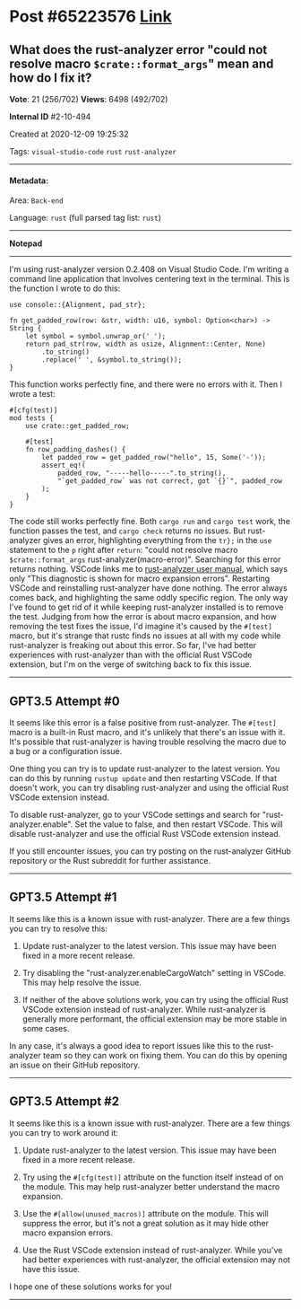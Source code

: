 
# Post \#65223576 [Link](https://stackoverflow.com/questions/65223576/)

## What does the rust-analyzer error "could not resolve macro `$crate::format_args`" mean and how do I fix it?

**Vote**: 21 (256/702) **Views**: 6498 (492/702) 

**Internal ID** \#2-10-494

Created at 2020-12-09 19:25:32

Tags: `visual-studio-code` `rust` `rust-analyzer`

----------

#### Metadata:

Area: `Back-end`

Language: `rust` (full parsed tag list: `rust`)

----------

**Notepad**


----------

I'm using rust-analyzer version 0.2.408 on Visual Studio Code.
I'm writing a command line application that involves centering text in the terminal. This is the function I wrote to do this:
```
use console::{Alignment, pad_str};

fn get_padded_row(row: &str, width: u16, symbol: Option<char>) -> String {
    let symbol = symbol.unwrap_or(' ');
    return pad_str(row, width as usize, Alignment::Center, None)
        .to_string()
        .replace(' ', &symbol.to_string());
}
```

This function works perfectly fine, and there were no errors with it. Then I wrote a test:
```
#[cfg(test)]
mod tests {
    use crate::get_padded_row;

    #[test]
    fn row_padding_dashes() {
        let padded_row = get_padded_row("hello", 15, Some('-'));
        assert_eq!(
            padded_row, "-----hello-----".to_string(),
            "`get_padded_row` was not correct, got `{}`", padded_row
        );
    }
}
```

The code still works perfectly fine. Both `cargo run` and `cargo test` work, the function passes the test, and `cargo check` returns no issues. But rust-analyzer gives an error, highlighting everything from the `tr};` in the `use` statement to the `p` right after `return`: "could not resolve macro `$crate::format_args` rust-analyzer(macro-error)". Searching for this error returns nothing. VSCode links me to [rust-analyzer user manual](https://rust-analyzer.github.io/manual.html#macro-error), which says only "This diagnostic is shown for macro expansion errors". Restarting VSCode and reinstalling rust-analyzer have done nothing. The error always comes back, and highlighting the same oddly specific region. The only way I've found to get rid of it while keeping rust-analyzer installed is to remove the test.
Judging from how the error is about macro expansion, and how removing the test fixes the issue, I'd imagine it's caused by the `#[test]` macro, but it's strange that rustc finds no issues at all with my code while rust-analyzer is freaking out about this error. So far, I've had better experiences with rust-analyzer than with the official Rust VSCode extension, but I'm on the verge of switching back to fix this issue.


----------
        
## GPT3.5 Attempt \#0

It seems like this error is a false positive from rust-analyzer. The `#[test]` macro is a built-in Rust macro, and it's unlikely that there's an issue with it. It's possible that rust-analyzer is having trouble resolving the macro due to a bug or a configuration issue.

One thing you can try is to update rust-analyzer to the latest version. You can do this by running `rustup update` and then restarting VSCode. If that doesn't work, you can try disabling rust-analyzer and using the official Rust VSCode extension instead.

To disable rust-analyzer, go to your VSCode settings and search for "rust-analyzer.enable". Set the value to false, and then restart VSCode. This will disable rust-analyzer and use the official Rust VSCode extension instead.

If you still encounter issues, you can try posting on the rust-analyzer GitHub repository or the Rust subreddit for further assistance.

--------

## GPT3.5 Attempt \#1

It seems like this is a known issue with rust-analyzer. There are a few things you can try to resolve this:

1. Update rust-analyzer to the latest version. This issue may have been fixed in a more recent release.

2. Try disabling the "rust-analyzer.enableCargoWatch" setting in VSCode. This may help resolve the issue.

3. If neither of the above solutions work, you can try using the official Rust VSCode extension instead of rust-analyzer. While rust-analyzer is generally more performant, the official extension may be more stable in some cases.

In any case, it's always a good idea to report issues like this to the rust-analyzer team so they can work on fixing them. You can do this by opening an issue on their GitHub repository.

--------

## GPT3.5 Attempt \#2

It seems like this is a known issue with rust-analyzer. There are a few things you can try to work around it:

1. Update rust-analyzer to the latest version. This issue may have been fixed in a more recent release.

2. Try using the `#[cfg(test)]` attribute on the function itself instead of on the module. This may help rust-analyzer better understand the macro expansion.

3. Use the `#[allow(unused_macros)]` attribute on the module. This will suppress the error, but it's not a great solution as it may hide other macro expansion errors.

4. Use the Rust VSCode extension instead of rust-analyzer. While you've had better experiences with rust-analyzer, the official extension may not have this issue.

I hope one of these solutions works for you!

--------
